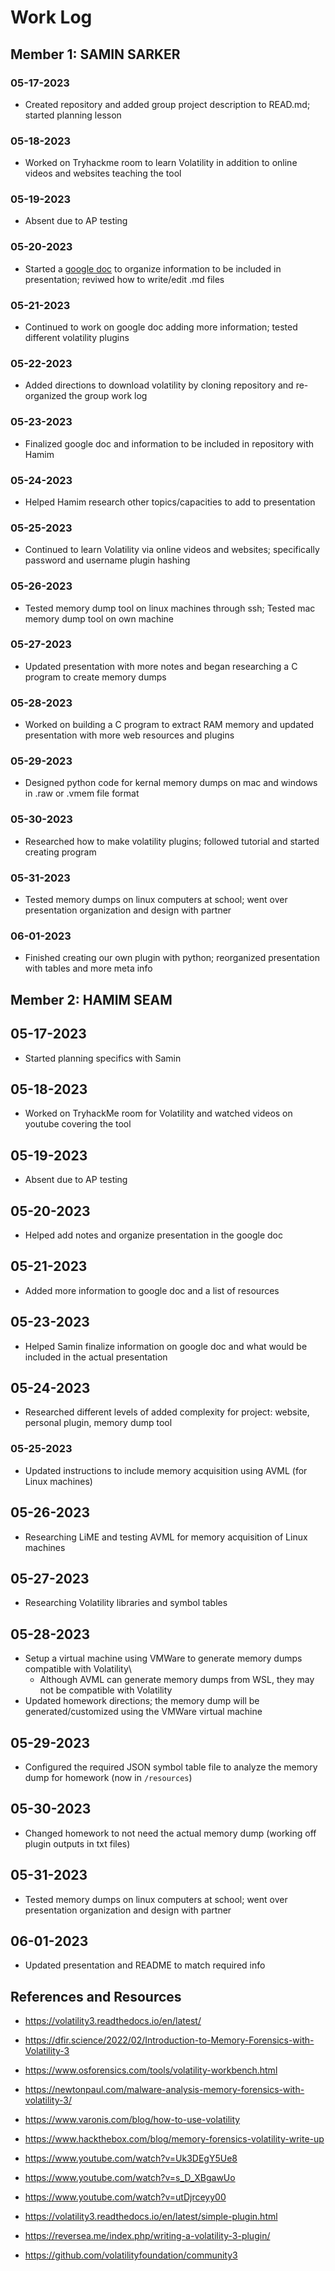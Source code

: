 # Work Log


## Member 1: SAMIN SARKER


### 05-17-2023
- Created repository and added group project description to READ.md; started planning lesson


### 05-18-2023
- Worked on Tryhackme room to learn Volatility in addition to online videos and websites teaching the tool


### 05-19-2023
- Absent due to AP testing


### 05-20-2023
- Started a [google doc](https://docs.google.com/document/d/1LjZducwntw_FBgmiHJieqnYrJdgJ6loLmlshRz0lo3U/edit?usp=sharing) to organize information to be included in presentation; reviwed how to write/edit .md files


### 05-21-2023
- Continued to work on google doc adding more information; tested different volatility plugins


### 05-22-2023
- Added directions to download volatility by cloning repository and re-organized the group work log


### 05-23-2023
- Finalized google doc and information to be included in repository with Hamim


### 05-24-2023
- Helped Hamim research other topics/capacities to add to presentation


### 05-25-2023
- Continued to learn Volatility via online videos and websites; specifically password and username plugin hashing


### 05-26-2023
- Tested memory dump tool on linux machines through ssh; Tested mac memory dump tool on own machine


### 05-27-2023
- Updated presentation with more notes and began researching a C program to create memory dumps


### 05-28-2023
- Worked on building a C program to extract RAM memory and updated presentation with more web resources and plugins


### 05-29-2023
- Designed python code for kernal memory dumps on mac and windows in .raw or .vmem file format


### 05-30-2023
- Researched how to make volatility plugins; followed tutorial and started creating program


### 05-31-2023
- Tested memory dumps on linux computers at school; went over presentation organization and design with partner


### 06-01-2023
- Finished creating our own plugin with python; reorganized presentation with tables and more meta info



## Member 2: HAMIM SEAM


## 05-17-2023
- Started planning specifics with Samin


## 05-18-2023
- Worked on TryhackMe room for Volatility and watched videos on youtube covering the tool


## 05-19-2023
- Absent due to AP testing


## 05-20-2023
- Helped add notes and organize presentation in the google doc


## 05-21-2023
- Added more information to google doc and a list of resources


## 05-23-2023
- Helped Samin finalize information on google doc and what would be included in the actual presentation


## 05-24-2023
- Researched different levels of added complexity for project: website, personal plugin, memory dump tool


### 05-25-2023
- Updated instructions to include memory acquisition using AVML (for Linux machines)


## 05-26-2023
- Researching LiME and testing AVML for memory acquisition of Linux machines


## 05-27-2023
- Researching Volatility libraries and symbol tables


## 05-28-2023
- Setup a virtual machine using VMWare to generate memory dumps compatible with Volatility\
  - Although AVML can generate memory dumps from WSL, they may not be compatible with Volatility
- Updated homework directions; the memory dump will be generated/customized using the VMWare virtual machine


## 05-29-2023
- Configured the required JSON symbol table file to analyze the memory dump for homework (now in `/resources`)


## 05-30-2023
- Changed homework to not need the actual memory dump (working off plugin outputs in txt files)


## 05-31-2023
- Tested memory dumps on linux computers at school; went over presentation organization and design with partner


## 06-01-2023
- Updated presentation and README to match required info



## References and Resources
- https://volatility3.readthedocs.io/en/latest/
- https://dfir.science/2022/02/Introduction-to-Memory-Forensics-with-Volatility-3
- https://www.osforensics.com/tools/volatility-workbench.html
- https://newtonpaul.com/malware-analysis-memory-forensics-with-volatility-3/
- https://www.varonis.com/blog/how-to-use-volatility
- https://www.hackthebox.com/blog/memory-forensics-volatility-write-up

- https://www.youtube.com/watch?v=Uk3DEgY5Ue8
- https://www.youtube.com/watch?v=s_D_XBgawUo
- https://www.youtube.com/watch?v=utDjrceyy00

- https://volatility3.readthedocs.io/en/latest/simple-plugin.html
- https://reversea.me/index.php/writing-a-volatility-3-plugin/
- https://github.com/volatilityfoundation/community3
